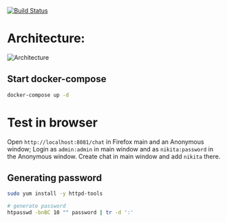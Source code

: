 [![Build Status](https://github.com/nkonev/videochat/workflows/CI%20jobs/badge.svg)](https://github.com/nkonev/videochat/actions)


# Architecture:

![Architecture](./.markdown/exported/auth.png "Title")


## Start docker-compose
```bash
docker-compose up -d
```

# Test in browser
Open `http://localhost:8081/chat` in Firefox main and an Anonymous window;
Login as `admin:admin` in main window and as `nikita:password` in the Anonymous window.
Create chat in main window and add `nikita` there.


## Generating password
```bash
sudo yum install -y httpd-tools

# generate password
htpasswd -bnBC 10 "" password | tr -d ':'
```
